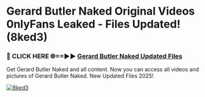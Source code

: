 # Gerard Butler Naked Original Videos 0nlyFans Leaked - Files Updated! (8ked3)

<h3>🔴 CLICK HERE 🌐==►► <a href="https://tinyurl.com/up5wt9bj" rel="nofollow">Gerard Butler Naked Updated Files</a></h3>

Get Gerard Butler Naked and all content. Now you can access all videos and pictures of Gerard Butler Naked. New Updated Files 2025!

[![8ked3](https://i.imgur.com/ABiUzMV.gif)](https://tinyurl.com/up5wt9bj)
